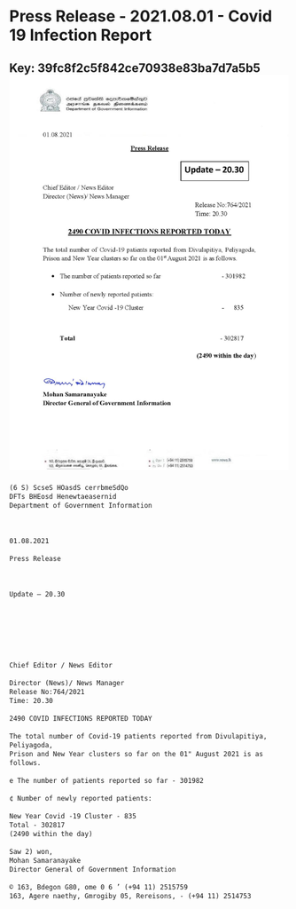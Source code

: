 # Press Release - 2021.08.01 - Covid 19 Infection Report 
Key: 39fc8f2c5f842ce70938e83ba7d7a5b5 
![img](img/39fc8f2c5f842ce70938e83ba7d7a5b5.jpg)
---
```
(6 S) ScseS HOasdS cerrbmeSdQo
DFTs BHEosd Henewtaeasernid
Department of Government Information

 

01.08.2021

Press Release

 

Update — 20.30

 

 

 

Chief Editor / News Editor

Director (News)/ News Manager
Release No:764/2021
Time: 20.30

2490 COVID INFECTIONS REPORTED TODAY

The total number of Covid-19 patients reported from Divulapitiya, Peliyagoda,
Prison and New Year clusters so far on the 01" August 2021 is as follows.

e The number of patients reported so far - 301982

¢ Number of newly reported patients:

New Year Covid -19 Cluster - 835
Total - 302817
(2490 within the day)

Saw 2) won,
Mohan Samaranayake
Director General of Government Information

© 163, Bdegon G80, ome 0 6 ’ (+94 11) 2515759
163, Agere naethy, Gmrogiby 05, Rereisons, - (+94 11) 2514753

 

```
